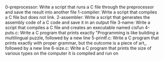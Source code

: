 0-preprocessor: Write a script that runs a C file through the preprocessor and save the result into another file
1-compiler: Write a script that compiles a C file but does not link.
2-assembler: Write a script that generates the assembly code of a C code and save it in an output file
3-name: Write a script that compiles a C file and creates an executable named cisfun
4-puts.c: Write a C program that prints exactly "Programming is like building a multilingual puzzle, followed by a new line
5-printf.c: Write a C program that prints exactly with proper grammar, but the outcome is a piece of art,, followed by a new line
6-size.c: Write a C program that prints the size of various types on the computer it is compiled and run on
